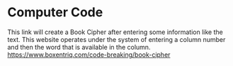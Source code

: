 # Computer Code
This link will create a Book Cipher after entering some information like the text. This website operates under the system of entering a column number and then the word that is available in the column.  
https://www.boxentriq.com/code-breaking/book-cipher
